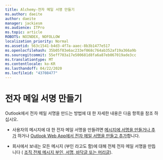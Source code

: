 ```yaml
---
title: Alchemy-전자 메일 서명 만들기
ms.author: daeite
author: daeite
manager: jackiesm
ms.audience: ITPro
ms.topic: article
ROBOTS: NOINDEX, NOFOLLOW
localization_priority: Normal
ms.assetid: 563c1541-b4d3-4f7a-aaec-8b3b1477e517
ms.openlocfilehash: 35b05f03e6ac233ef068c764ab352af19a366a9b
ms.sourcegitcommit: 55eff703a17e500681d8fa6a87eb067019ade3cc
ms.translationtype: MT
ms.contentlocale: ko-KR
ms.lasthandoff: 04/22/2020
ms.locfileid: "43708477"
---
```

# <a name="create-email-signatures"></a>전자 메일 서명 만들기

Outlook에서 전자 메일 서명을 만드는 방법에 대 한 자세한 내용은 다음 항목을 참조 하십시오.
  
- 사용자의 메시지에 대 한 전자 메일 서명을 만들려면 [메시지에 서명을 만들거나 추가](https://support.office.com/article/8ee5d4f4-68fd-464a-a1c1-0e1c80bb27f2.aspx) 하거나 [Outlook Web App에서 전자 메일 서명을 만들고 추가](https://support.office.com/article/0f230564-11b9-4239-83de-f10cbe4dfdfc.aspx)합니다.
    
- 회사에서 보내는 모든 메시지 (부인 라고도 함)에 대해 전체 전자 메일 서명을 만듭니다 ( [조직 전체 메시지 부인, 서명, 바닥글 또는 머리글](https://go.microsoft.com/fwlink/p/?linkid=391096)).
    

